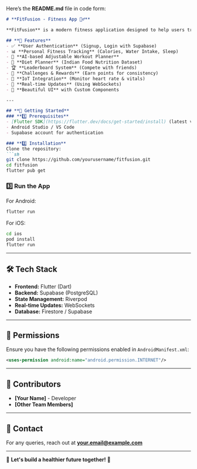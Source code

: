 Here’s the **README.md** file in code form:

```markdown
# **FitFusion - Fitness App 🏋️‍♂️**

**FitFusion** is a modern fitness application designed to help users track their workouts, nutrition, and progress while staying motivated through challenges and leaderboards.

## **🚀 Features**
- ✅ **User Authentication** (Signup, Login with Supabase)
- 📊 **Personal Fitness Tracking** (Calories, Water Intake, Sleep)
- 🤖 **AI-based Adjustable Workout Planner**
- 🥗 **Diet Planner** (Indian Food Nutrition Dataset)
- 🏆 **Leaderboard System** (Compete with friends)
- 🎯 **Challenges & Rewards** (Earn points for consistency)
- 📡 **IoT Integration** (Monitor heart rate & vitals)
- 🔄 **Real-time Updates** (Using WebSockets)
- 🎨 **Beautiful UI** with Custom Components

---

## **📲 Getting Started**
### **1️⃣ Prerequisites**
- [Flutter SDK](https://flutter.dev/docs/get-started/install) (latest version)
- Android Studio / VS Code
- Supabase account for authentication

### **2️⃣ Installation**
Clone the repository:
```sh
git clone https://github.com/yourusername/fitfusion.git
cd fitfusion
flutter pub get
```

### **3️⃣ Run the App**
For Android:
```sh
flutter run
```
For iOS:
```sh
cd ios
pod install
flutter run
```

---

## **🛠 Tech Stack**
- **Frontend:** Flutter (Dart)
- **Backend:** Supabase (PostgreSQL)
- **State Management:** Riverpod
- **Real-time Updates:** WebSockets
- **Database:** Firestore / Supabase

---

## **📜 Permissions**
Ensure you have the following permissions enabled in `AndroidManifest.xml`:
```xml
<uses-permission android:name="android.permission.INTERNET"/>
```

---

## **👥 Contributors**
- **[Your Name]** - Developer
- **[Other Team Members]**

---

## **📧 Contact**
For any queries, reach out at **your.email@example.com**

---

🚀 **Let's build a healthier future together!** 💪
```